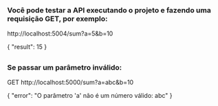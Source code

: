 
### Você pode testar a API executando o projeto e fazendo uma requisição GET, por exemplo:

http://localhost:5004/sum?a=5&b=10

{
    "result": 15
}


## 


### Se passar um parâmetro inválido:

GET http://localhost:5000/sum?a=abc&b=10

{
    "error": "O parâmetro 'a' não é um número válido: abc"
}

